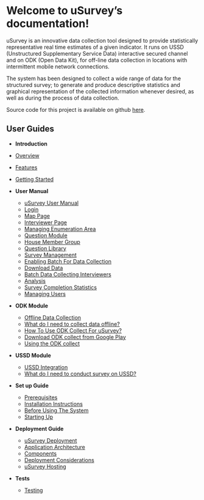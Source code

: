 Welcome to uSurvey’s documentation!
========
uSurvey is an innovative data collection tool designed to provide statistically representative real time estimates of a given indicator. It runs on USSD (Unstructured Supplementary Service Data) interactive secured channel and on ODK (Open Data Kit), for off-line data collection in locations with intermittent mobile network connections.

The system has been designed to collect a wide range of data for the structured survey; to generate and produce descriptive statistics and graphical representation of the collected information whenever desired, as well as during the process of data collection.

Source code for this project is available on github [here](/uSurvey/ "github repo").

User Guides
-----------
*  **Introduction** 
  * [Overview](./index.md)
  * [Features](./index.md#features)
  * [Getting Started](./index.md#what-to-do-next)

* **User Manual**
  * [uSurvey User Manual](./user_manual.md#usurvey-user-manual) 
  * [Login](./user_manual.md#login) 
  * [Map Page](./user_manual.md#map-page) 
  * [Interviewer Page](https://github.com/unicefuganda/uSurvey/blob/uSurvey/docs/user_manual.md#interviewer-page)
  * [Managing Enumeration Area](https://github.com/unicefuganda/uSurvey/blob/uSurvey/docs/user_manual.md#managing-enumeration-area)
  * [Question Module](https://github.com/unicefuganda/uSurvey/blob/uSurvey/docs/user_manual.md#question-module)
  * [House Member Group](https://github.com/unicefuganda/uSurvey/blob/uSurvey/docs/user_manual.md#house-member-group)
  * [Question Library](https://github.com/unicefuganda/uSurvey/blob/uSurvey/docs/user_manual.md#question-library)
  * [Survey Management](https://github.com/unicefuganda/uSurvey/blob/uSurvey/docs/user_manual.md#survey-management)
  * [Enabling Batch For Data Collection](https://github.com/unicefuganda/uSurvey/blob/uSurvey/docs/user_manual.md#enabling-batch-for-data-collection)
  * [Download Data](https://github.com/unicefuganda/uSurvey/blob/uSurvey/docs/user_manual.md#download-data)
  * [Batch Data Collecting Interviewers](https://github.com/unicefuganda/uSurvey/blob/uSurvey/docs/user_manual.md#batch-data-collecting-interviewers)
  * [Analysis](https://github.com/unicefuganda/uSurvey/blob/uSurvey/docs/user_manual.md#analysis)
  * [Survey Completion Statistics](https://github.com/unicefuganda/uSurvey/blob/uSurvey/docs/user_manual.md#survey-completion-statistics)
  * [Managing Users](https://github.com/unicefuganda/uSurvey/blob/uSurvey/docs/user_manual.md#managing-users)

* **ODK Module**
  * [Offline Data Collection](https://github.com/unicefuganda/uSurvey/blob/uSurvey/docs/odk_guide.md#offline-data-collection)
  * [What do I need to collect data offline?](https://github.com/unicefuganda/uSurvey/blob/uSurvey/docs/odk_guide.md#what-do-i-need-to-collect-data-offline)
  * [How To Use ODK Collect For uSurvey?](https://github.com/unicefuganda/uSurvey/blob/uSurvey/docs/odk_guide.md#how-to-use-odk-collect-for-usurvey)
  * [Download ODK collect from Google Play](https://github.com/unicefuganda/uSurvey/blob/uSurvey/docs/odk_guide.md#download-odk-collect-from-google-play)
  * [Using the ODK collect](https://github.com/unicefuganda/uSurvey/blob/uSurvey/docs/odk_guide.md#using-the-odk-collect)
  
* **USSD Module**
  * [USSD Integration](https://github.com/unicefuganda/uSurvey/blob/uSurvey/docs/ussd-integration.md#ussd-integration)
  * [What do I need to conduct survey on USSD?](https://github.com/unicefuganda/uSurvey/blob/uSurvey/docs/ussd-integration.md#what-do-i-need-to-conduct-survey-on-ussd)

* **Set up Guide**
  * [Prerequisites](https://github.com/unicefuganda/uSurvey/blob/uSurvey/docs/installation.md#prerequisites)
  * [Installation Instructions](https://github.com/unicefuganda/uSurvey/blob/uSurvey/docs/installation.md#installation-instructions)
  * [Before Using The System](https://github.com/unicefuganda/uSurvey/blob/uSurvey/docs/installation.md#before-using-the-system)
  * [Starting Up](https://github.com/unicefuganda/uSurvey/blob/uSurvey/docs/installation.md#starting-up)

* **Deployment Guide**
  * [uSurvey Deployment](https://github.com/unicefuganda/uSurvey/blob/uSurvey/docs/deployment_guide.md#usurvey-deployment)
  * [Application Architecture](https://github.com/unicefuganda/uSurvey/blob/uSurvey/docs/deployment_guide.md#application-architecture)
  * [Components](https://github.com/unicefuganda/uSurvey/blob/uSurvey/docs/deployment_guide.md#components)
  * [Deployment Considerations](https://github.com/unicefuganda/uSurvey/blob/uSurvey/docs/deployment_guide.md#deployment-considerations)
  * [uSurvey Hosting](https://github.com/unicefuganda/uSurvey/blob/uSurvey/docs/deployment_guide.md#usurvey-hosting)
  
* **Tests**
  * [Testing](https://github.com/unicefuganda/uSurvey/blob/uSurvey/docs/tests.md)

